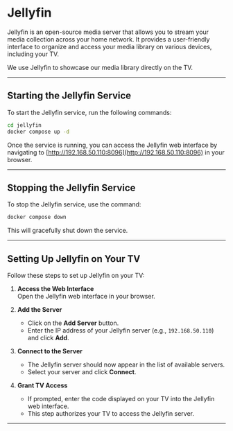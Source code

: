 
# Jellyfin

Jellyfin is an open-source media server that allows you to stream your media collection across your home network. It provides a user-friendly interface to organize and access your media library on various devices, including your TV.

We use Jellyfin to showcase our media library directly on the TV.

---

## Starting the Jellyfin Service

To start the Jellyfin service, run the following commands:

```bash
cd jellyfin
docker compose up -d
```

Once the service is running, you can access the Jellyfin web interface by navigating to [http://192.168.50.110:8096](http://192.168.50.110:8096) in your browser.

---

## Stopping the Jellyfin Service

To stop the Jellyfin service, use the command:

```bash
docker compose down
```

This will gracefully shut down the service.

---

## Setting Up Jellyfin on Your TV

Follow these steps to set up Jellyfin on your TV:

1. **Access the Web Interface**  
   Open the Jellyfin web interface in your browser.

2. **Add the Server**  
   - Click on the **Add Server** button.  
   - Enter the IP address of your Jellyfin server (e.g., `192.168.50.110`) and click **Add**.

3. **Connect to the Server**  
   - The Jellyfin server should now appear in the list of available servers.  
   - Select your server and click **Connect**.

4. **Grant TV Access**  
   - If prompted, enter the code displayed on your TV into the Jellyfin web interface.  
   - This step authorizes your TV to access the Jellyfin server.

---
